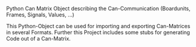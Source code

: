 


Python Can Matrix Object describing the Can-Communication (Boardunits, Frames, Signals, Values, ...)

This Python-Object can be used for importing and exporting Can-Matrices in several Formats.
Further this Project includes some stubs for generating Code out of a Can-Matrix. 

